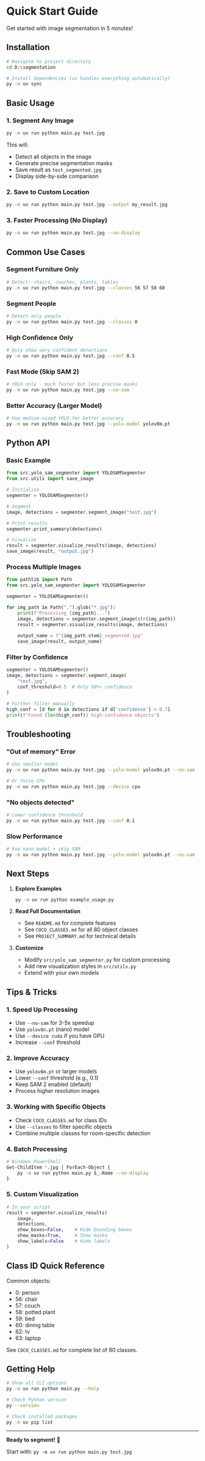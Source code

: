 # Quick Start Guide

Get started with image segmentation in 5 minutes!

## Installation

```bash
# Navigate to project directory
cd D:\segmentation

# Install dependencies (uv handles everything automatically)
py -m uv sync
```

## Basic Usage

### 1. Segment Any Image
```bash
py -m uv run python main.py test.jpg
```
This will:
- Detect all objects in the image
- Generate precise segmentation masks
- Save result as `test_segmented.jpg`
- Display side-by-side comparison

### 2. Save to Custom Location
```bash
py -m uv run python main.py test.jpg --output my_result.jpg
```

### 3. Faster Processing (No Display)
```bash
py -m uv run python main.py test.jpg --no-display
```

## Common Use Cases

### Segment Furniture Only
```bash
# Detect: chairs, couches, plants, tables
py -m uv run python main.py test.jpg --classes 56 57 58 60
```

### Segment People
```bash
# Detect only people
py -m uv run python main.py test.jpg --classes 0
```

### High Confidence Only
```bash
# Only show very confident detections
py -m uv run python main.py test.jpg --conf 0.5
```

### Fast Mode (Skip SAM 2)
```bash
# YOLO only - much faster but less precise masks
py -m uv run python main.py test.jpg --no-sam
```

### Better Accuracy (Larger Model)
```bash
# Use medium-sized YOLO for better accuracy
py -m uv run python main.py test.jpg --yolo-model yolov8m.pt
```

## Python API

### Basic Example
```python
from src.yolo_sam_segmenter import YOLOSAMSegmenter
from src.utils import save_image

# Initialize
segmenter = YOLOSAMSegmenter()

# Segment
image, detections = segmenter.segment_image("test.jpg")

# Print results
segmenter.print_summary(detections)

# Visualize
result = segmenter.visualize_results(image, detections)
save_image(result, "output.jpg")
```

### Process Multiple Images
```python
from pathlib import Path
from src.yolo_sam_segmenter import YOLOSAMSegmenter

segmenter = YOLOSAMSegmenter()

for img_path in Path(".").glob("*.jpg"):
    print(f"Processing {img_path}...")
    image, detections = segmenter.segment_image(str(img_path))
    result = segmenter.visualize_results(image, detections)
    
    output_name = f"{img_path.stem}_segmented.jpg"
    save_image(result, output_name)
```

### Filter by Confidence
```python
segmenter = YOLOSAMSegmenter()
image, detections = segmenter.segment_image(
    "test.jpg",
    conf_threshold=0.5  # Only 50%+ confidence
)

# Further filter manually
high_conf = [d for d in detections if d['confidence'] > 0.7]
print(f"Found {len(high_conf)} high-confidence objects")
```

## Troubleshooting

### "Out of memory" Error
```bash
# Use smaller model
py -m uv run python main.py test.jpg --yolo-model yolov8n.pt --no-sam

# Or force CPU
py -m uv run python main.py test.jpg --device cpu
```

### "No objects detected"
```bash
# Lower confidence threshold
py -m uv run python main.py test.jpg --conf 0.1
```

### Slow Performance
```bash
# Use nano model + skip SAM
py -m uv run python main.py test.jpg --yolo-model yolov8n.pt --no-sam
```

## Next Steps

1. **Explore Examples**
   ```bash
   py -m uv run python example_usage.py
   ```

2. **Read Full Documentation**
   - See `README.md` for complete features
   - See `COCO_CLASSES.md` for all 80 object classes
   - See `PROJECT_SUMMARY.md` for technical details

3. **Customize**
   - Modify `src/yolo_sam_segmenter.py` for custom processing
   - Add new visualization styles in `src/utils.py`
   - Extend with your own models

## Tips & Tricks

### 1. Speed Up Processing
- Use `--no-sam` for 3-5x speedup
- Use `yolov8n.pt` (nano) model
- Use `--device cuda` if you have GPU
- Increase `--conf` threshold

### 2. Improve Accuracy
- Use `yolov8m.pt` or larger models
- Lower `--conf` threshold (e.g., 0.1)
- Keep SAM 2 enabled (default)
- Process higher resolution images

### 3. Working with Specific Objects
- Check `COCO_CLASSES.md` for class IDs
- Use `--classes` to filter specific objects
- Combine multiple classes for room-specific detection

### 4. Batch Processing
```bash
# Windows PowerShell
Get-ChildItem *.jpg | ForEach-Object {
    py -m uv run python main.py $_.Name --no-display
}
```

### 5. Custom Visualization
```python
# In your script
result = segmenter.visualize_results(
    image,
    detections,
    show_boxes=False,    # Hide bounding boxes
    show_masks=True,     # Show masks
    show_labels=False    # Hide labels
)
```

## Class ID Quick Reference

Common objects:
- 0: person
- 56: chair
- 57: couch
- 58: potted plant
- 59: bed
- 60: dining table
- 62: tv
- 63: laptop

See `COCO_CLASSES.md` for complete list of 80 classes.

## Getting Help

```bash
# Show all CLI options
py -m uv run python main.py --help

# Check Python version
py --version

# Check installed packages
py -m uv pip list
```

---

**Ready to segment!** 🚀

Start with: `py -m uv run python main.py test.jpg`
